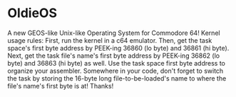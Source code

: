 # OldieOS
A new GEOS-like Unix-like Operating System for Commodore 64!
Kernel usage rules:
First, run the kernel in a c64 emulator.
Then, get the task space's first byte address by PEEK-ing 36860 (lo byte) and 36861 (hi byte).
Next, get the task file's name's first byte address by PEEK-ing 36862 (lo byte) and 36863 (hi byte) as well.
Use the task space first byte address to organize your assembler.
Somewhere in your code, don't forget to switch the task by storing the 16-byte long file-to-be-loaded's name to where the file's name's first byte is at!
Thanks!
